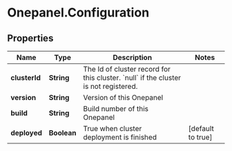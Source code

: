 # Onepanel.Configuration

## Properties
Name | Type | Description | Notes
------------ | ------------- | ------------- | -------------
**clusterId** | **String** | The Id of cluster record for this cluster. &#x60;null&#x60; if the cluster is not registered. | 
**version** | **String** | Version of this Onepanel | 
**build** | **String** | Build number of this Onepanel | 
**deployed** | **Boolean** | True when cluster deployment is finished | [default to true]


